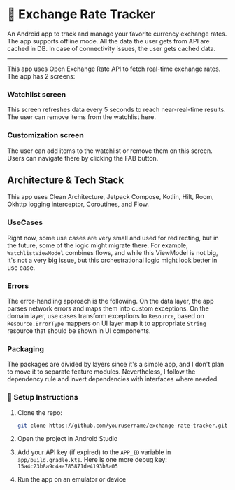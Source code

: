 # 💱 Exchange Rate Tracker

An Android app to track and manage your favorite currency exchange rates. The app supports offline mode. All the data the user gets from API are cached in DB. In case of connectivity issues, the user gets cached data.

---

This app uses Open Exchange Rate API to fetch real-time exchange rates. The app has 2 screens:

### Watchlist screen
This screen refreshes data every 5 seconds to reach near-real-time results. The user can remove items from the watchlist here.

### Customization screen
The user can add items to the watchlist or remove them on this screen. Users can navigate there by clicking the FAB button.

## Architecture & Tech Stack
This app uses Clean Architecture, Jetpack Compose, Kotlin, Hilt, Room, Okhttp logging interceptor, Coroutines, and Flow.

### UseCases
Right now, some use cases are very small and used for redirecting, but in the future, some of the logic might migrate there. For example, `WatchlistViewModel` combines flows, and while this ViewModel is not big, it's not a very big issue, but this orchestrational logic might look better in use case.

### Errors
The error-handling approach is  the following. On the data layer, the app parses network errors and maps them into custom exceptions. On the domain layer, use cases transform exceptions to `Resource`, based on `Resource.ErrorType` mappers on UI layer map it to appropriate `String` resource that should be shown in UI components.

### Packaging
The packages are divided by layers since it's a simple app, and I don't plan to move it to separate feature modules. Nevertheless, I follow the dependency rule and invert dependencies with interfaces where needed.


### 🔧 Setup Instructions

1. Clone the repo:
   ```bash
   git clone https://github.com/yourusername/exchange-rate-tracker.git
   ```

2. Open the project in Android Studio

3. Add your API key (if expired) to the `APP_ID` variable in `app/build.gradle.kts`. Here is one more debug key: `15a4c23b8a9c4aa785871de4193b8a05`

4. Run the app on an emulator or device
